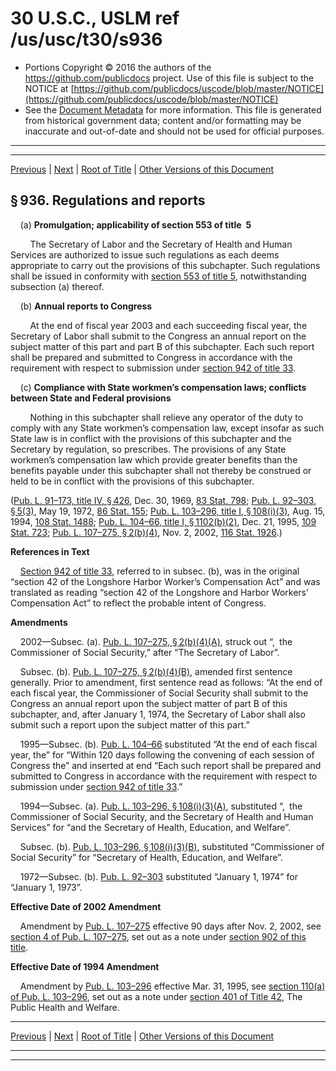 ---
---

# 30 U.S.C., USLM ref /us/usc/t30/s936

* Portions Copyright © 2016 the authors of the https://github.com/publicdocs project.
  Use of this file is subject to the NOTICE at [https://github.com/publicdocs/uscode/blob/master/NOTICE](https://github.com/publicdocs/uscode/blob/master/NOTICE)
* See the [Document Metadata](././../../../../../..//README.md) for more information.
  This file is generated from historical government data; content and/or formatting may be inaccurate and out-of-date and should not be used for official purposes.

----------
----------

[Previous](./../../../../../..//us/usc/t30/ch22/schIV/ptC/m__us_usc_t30_s935.md) | [Next](./../../../../../..//us/usc/t30/ch22/schIV/ptC/m__us_usc_t30_s937.md) | [Root of Title](./../../../../../../) | [Other Versions of this Document](https://publicdocs.github.io/go/links?ns=uslm&ref=%2Fus%2Fusc%2Ft30%2Fs936)

## § 936. Regulations and reports

    (a) __Promulgation; applicability of section 553 of title 5__ 

        The Secretary of Labor and the Secretary of Health and Human Services are authorized to issue such regulations as each deems appropriate to carry out the provisions of this subchapter. Such regulations shall be issued in conformity with [section 553 of title 5][/us/usc/t5/s553], notwithstanding subsection (a) thereof.

    (b) __Annual reports to Congress__ 

        At the end of fiscal year 2003 and each succeeding fiscal year, the Secretary of Labor shall submit to the Congress an annual report on the subject matter of this part and part B of this subchapter. Each such report shall be prepared and submitted to Congress in accordance with the requirement with respect to submission under [section 942 of title 33][/us/usc/t33/s942].

    (c) __Compliance with State workmen’s compensation laws; conflicts between State and Federal provisions__ 

        Nothing in this subchapter shall relieve any operator of the duty to comply with any State workmen’s compensation law, except insofar as such State law is in conflict with the provisions of this subchapter and the Secretary by regulation, so prescribes. The provisions of any State workmen’s compensation law which provide greater benefits than the benefits payable under this subchapter shall not thereby be construed or held to be in conflict with the provisions of this subchapter.

([Pub. L. 91–173, title IV, § 426][/us/pl/91/173/s426], Dec. 30, 1969, [83 Stat. 798][/us/stat/83/798]; [Pub. L. 92–303, § 5(3)][/us/pl/92/303/s5/3], May 19, 1972, [86 Stat. 155][/us/stat/86/155]; [Pub. L. 103–296, title I, § 108(i)(3)][/us/pl/103/296/s108/i/3], Aug. 15, 1994, [108 Stat. 1488][/us/stat/108/1488]; [Pub. L. 104–66, title I, § 1102(b)(2)][/us/pl/104/66/s1102/b/2], Dec. 21, 1995, [109 Stat. 723][/us/stat/109/723]; [Pub. L. 107–275, § 2(b)(4)][/us/pl/107/275/s2/b/4], Nov. 2, 2002, [116 Stat. 1926][/us/stat/116/1926].)

 __References in Text__ 

    [Section 942 of title 33][/us/usc/t33/s942], referred to in subsec. (b), was in the original “section 42 of the Longshore Harbor Worker’s Compensation Act” and was translated as reading “section 42 of the Longshore and Harbor Workers’ Compensation Act” to reflect the probable intent of Congress.

 __Amendments__ 

    2002—Subsec. (a). [Pub. L. 107–275, § 2(b)(4)(A)][/us/pl/107/275/s2/b/4/A], struck out “, the Commissioner of Social Security,” after “The Secretary of Labor”.

    Subsec. (b). [Pub. L. 107–275, § 2(b)(4)(B)][/us/pl/107/275/s2/b/4/B], amended first sentence generally. Prior to amendment, first sentence read as follows: “At the end of each fiscal year, the Commissioner of Social Security shall submit to the Congress an annual report upon the subject matter of part B of this subchapter, and, after January 1, 1974, the Secretary of Labor shall also submit such a report upon the subject matter of this part.”

    1995—Subsec. (b). [Pub. L. 104–66][/us/pl/104/66] substituted “At the end of each fiscal year, the” for “Within 120 days following the convening of each session of Congress the” and inserted at end “Each such report shall be prepared and submitted to Congress in accordance with the requirement with respect to submission under [section 942 of title 33][/us/usc/t33/s942].”

    1994—Subsec. (a). [Pub. L. 103–296, § 108(i)(3)(A)][/us/pl/103/296/s108/i/3/A], substituted “, the Commissioner of Social Security, and the Secretary of Health and Human Services” for “and the Secretary of Health, Education, and Welfare”.

    Subsec. (b). [Pub. L. 103–296, § 108(i)(3)(B)][/us/pl/103/296/s108/i/3/B], substituted “Commissioner of Social Security” for “Secretary of Health, Education, and Welfare”.

    1972—Subsec. (b). [Pub. L. 92–303][/us/pl/92/303] substituted “January 1, 1974” for “January 1, 1973”.

 __Effective Date of 2002 Amendment__ 

    Amendment by [Pub. L. 107–275][/us/pl/107/275] effective 90 days after Nov. 2, 2002, see [section 4 of Pub. L. 107–275][/us/pl/107/275/s4], set out as a note under [section 902 of this title][/us/usc/t30/s902].

 __Effective Date of 1994 Amendment__ 

    Amendment by [Pub. L. 103–296][/us/pl/103/296] effective Mar. 31, 1995, see [section 110(a) of Pub. L. 103–296][/us/pl/103/296/s110/a], set out as a note under [section 401 of Title 42][/us/usc/t42/s401], The Public Health and Welfare.

----------

[Previous](./../../../../../..//us/usc/t30/ch22/schIV/ptC/m__us_usc_t30_s935.md) | [Next](./../../../../../..//us/usc/t30/ch22/schIV/ptC/m__us_usc_t30_s937.md) | [Root of Title](./../../../../../../) | [Other Versions of this Document](https://publicdocs.github.io/go/links?ns=uslm&ref=%2Fus%2Fusc%2Ft30%2Fs936)

----------
----------

[/us/usc/t5/s553]: https://publicdocs.github.io/go/links?ns=uslm&ref=%2Fus%2Fusc%2Ft5%2Fs553
[/us/usc/t33/s942]: https://publicdocs.github.io/go/links?ns=uslm&ref=%2Fus%2Fusc%2Ft33%2Fs942
[/us/pl/91/173/s426]: https://publicdocs.github.io/go/links?ns=uslm&ref=%2Fus%2Fpl%2F91%2F173%2Fs426
[/us/stat/83/798]: https://publicdocs.github.io/go/links?ns=uslm&ref=%2Fus%2Fstat%2F83%2F798
[/us/pl/92/303/s5/3]: https://publicdocs.github.io/go/links?ns=uslm&ref=%2Fus%2Fpl%2F92%2F303%2Fs5%2F3
[/us/stat/86/155]: https://publicdocs.github.io/go/links?ns=uslm&ref=%2Fus%2Fstat%2F86%2F155
[/us/pl/103/296/s108/i/3]: https://publicdocs.github.io/go/links?ns=uslm&ref=%2Fus%2Fpl%2F103%2F296%2Fs108%2Fi%2F3
[/us/stat/108/1488]: https://publicdocs.github.io/go/links?ns=uslm&ref=%2Fus%2Fstat%2F108%2F1488
[/us/pl/104/66/s1102/b/2]: https://publicdocs.github.io/go/links?ns=uslm&ref=%2Fus%2Fpl%2F104%2F66%2Fs1102%2Fb%2F2
[/us/stat/109/723]: https://publicdocs.github.io/go/links?ns=uslm&ref=%2Fus%2Fstat%2F109%2F723
[/us/pl/107/275/s2/b/4]: https://publicdocs.github.io/go/links?ns=uslm&ref=%2Fus%2Fpl%2F107%2F275%2Fs2%2Fb%2F4
[/us/stat/116/1926]: https://publicdocs.github.io/go/links?ns=uslm&ref=%2Fus%2Fstat%2F116%2F1926
[/us/usc/t33/s942]: https://publicdocs.github.io/go/links?ns=uslm&ref=%2Fus%2Fusc%2Ft33%2Fs942
[/us/pl/107/275/s2/b/4/A]: https://publicdocs.github.io/go/links?ns=uslm&ref=%2Fus%2Fpl%2F107%2F275%2Fs2%2Fb%2F4%2FA
[/us/pl/107/275/s2/b/4/B]: https://publicdocs.github.io/go/links?ns=uslm&ref=%2Fus%2Fpl%2F107%2F275%2Fs2%2Fb%2F4%2FB
[/us/pl/104/66]: https://publicdocs.github.io/go/links?ns=uslm&ref=%2Fus%2Fpl%2F104%2F66
[/us/usc/t33/s942]: https://publicdocs.github.io/go/links?ns=uslm&ref=%2Fus%2Fusc%2Ft33%2Fs942
[/us/pl/103/296/s108/i/3/A]: https://publicdocs.github.io/go/links?ns=uslm&ref=%2Fus%2Fpl%2F103%2F296%2Fs108%2Fi%2F3%2FA
[/us/pl/103/296/s108/i/3/B]: https://publicdocs.github.io/go/links?ns=uslm&ref=%2Fus%2Fpl%2F103%2F296%2Fs108%2Fi%2F3%2FB
[/us/pl/92/303]: https://publicdocs.github.io/go/links?ns=uslm&ref=%2Fus%2Fpl%2F92%2F303
[/us/pl/107/275]: https://publicdocs.github.io/go/links?ns=uslm&ref=%2Fus%2Fpl%2F107%2F275
[/us/pl/107/275/s4]: https://publicdocs.github.io/go/links?ns=uslm&ref=%2Fus%2Fpl%2F107%2F275%2Fs4
[/us/usc/t30/s902]: https://publicdocs.github.io/go/links?ns=uslm&ref=%2Fus%2Fusc%2Ft30%2Fs902
[/us/pl/103/296]: https://publicdocs.github.io/go/links?ns=uslm&ref=%2Fus%2Fpl%2F103%2F296
[/us/pl/103/296/s110/a]: https://publicdocs.github.io/go/links?ns=uslm&ref=%2Fus%2Fpl%2F103%2F296%2Fs110%2Fa
[/us/usc/t42/s401]: https://publicdocs.github.io/go/links?ns=uslm&ref=%2Fus%2Fusc%2Ft42%2Fs401


